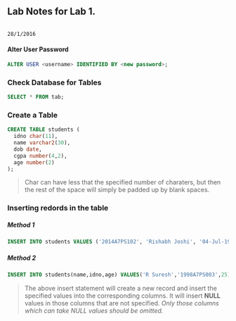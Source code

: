 ## Lab Notes for Lab 1.

                                                                                                        28/1/2016

#### Alter User Password

```sql
ALTER USER <username> IDENTIFIED BY <new password>;
```

### Check Database for Tables

```sql
SELECT * FROM tab;
```

### Create a Table

```sql
CREATE TABLE students ( 
  idno char(11),
  name varchar2(30),
  dob date,
  cgpa number(4,2),
  age number(2)
);
```

> Char can have less that the specified number of charaters, but then the rest of the space will simply be padded up by blank spaces.

### Inserting redords in the table

##### Method 1

```sql
INSERT INTO students VALUES ('2014A7PS102', 'Rishabh Joshi', '04-Jul-1996', 9.20, 19);
```

##### Method 2

```sql
INSERT INTO students(name,idno,age) VALUES('R Suresh','1998A7PS003',25);
```

> The above insert statement will create a new record and insert the specified values into the corresponding columns. It will insert __NULL__ values in those columns that are not specified. _Only those columns which can take NULL values should be omitted._

